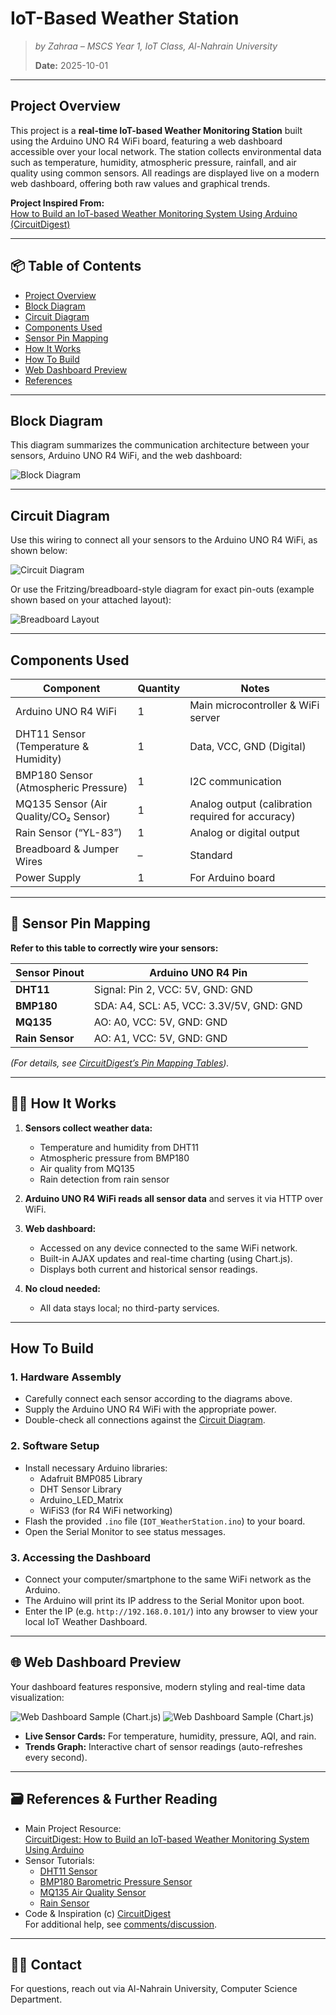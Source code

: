 # IoT-Based Weather Station
> *by Zahraa – MSCS Year 1, IoT Class, Al-Nahrain University*
> 
> **Date:** 2025-10-01

---

## Project Overview

This project is a **real-time IoT-based Weather Monitoring Station** built using the Arduino UNO R4 WiFi board, featuring a web dashboard accessible over your local network. The station collects environmental data such as temperature, humidity, atmospheric pressure, rainfall, and air quality using common sensors. All readings are displayed live on a modern web dashboard, offering both raw values and graphical trends.

**Project Inspired From:**  
[How to Build an IoT-based Weather Monitoring System Using Arduino (CircuitDigest)](https://circuitdigest.com/microcontroller-projects/how-to-build-an-iot-based-weather-monitoring-system-using-arduino)

---

## 📦 Table of Contents

- [Project Overview](#project-overview)
- [Block Diagram](#block-diagram)
- [Circuit Diagram](#circuit-diagram)
- [Components Used](#components-used)
- [Sensor Pin Mapping](#sensor-pin-mapping)
- [How It Works](#how-it-works)
- [How To Build](#how-to-build)
- [Web Dashboard Preview](#web-dashboard-preview)
- [References](#references)

---

## Block Diagram

This diagram summarizes the communication architecture between your sensors, Arduino UNO R4 WiFi, and the web dashboard:

![Block Diagram](https://circuitdigest.com/sites/default/files/inlineimages/u5/Block-Diagram-Mini-Weather-Monitoring-System.jpg)

---

## Circuit Diagram

Use this wiring to connect all your sensors to the Arduino UNO R4 WiFi, as shown below:

![Circuit Diagram](https://circuitdigest.com/sites/default/files/circuitdiagram_mic/Circuit-Diagram-Arduino-Based-Weather-Monitoring-System.png)

Or use the Fritzing/breadboard-style diagram for exact pin-outs (example shown based on your attached layout):

![Breadboard Layout](https://circuitdigest.com/sites/default/files/inlineimages/u5/Hardware-Setup-Weather-Monitoring-System-using-Arduino.jpg)

---

## Components Used

| Component                                | Quantity | Notes                                             |
|-------------------------------------------|----------|---------------------------------------------------|
| Arduino UNO R4 WiFi                      | 1        | Main microcontroller & WiFi server                |
| DHT11 Sensor (Temperature & Humidity)     | 1        | Data, VCC, GND (Digital)                          |
| BMP180 Sensor (Atmospheric Pressure)      | 1        | I2C communication                                 |
| MQ135 Sensor (Air Quality/CO₂ Sensor)     | 1        | Analog output (calibration required for accuracy) |
| Rain Sensor (“YL-83”)                     | 1        | Analog or digital output                          |
| Breadboard & Jumper Wires                 | –        | Standard                                            |
| Power Supply                              | 1        | For Arduino board                                 |

---

## 📍 Sensor Pin Mapping

**Refer to this table to correctly wire your sensors:**

| Sensor Pinout       | Arduino UNO R4 Pin                |
|---------------------|-----------------------------------|
| **DHT11**           | Signal: Pin 2, VCC: 5V, GND: GND  |
| **BMP180**          | SDA: A4, SCL: A5, VCC: 3.3V/5V, GND: GND |
| **MQ135**           | AO: A0, VCC: 5V, GND: GND         |
| **Rain Sensor**     | AO: A1, VCC: 5V, GND: GND         |

*(For details, see [CircuitDigest’s Pin Mapping Tables](https://circuitdigest.com/microcontroller-projects/how-to-build-an-iot-based-weather-monitoring-system-using-arduino#hardware-pinout)).*

---

## 🧑‍💻 How It Works

1. **Sensors collect weather data:**  
   - Temperature and humidity from DHT11  
   - Atmospheric pressure from BMP180  
   - Air quality from MQ135  
   - Rain detection from rain sensor

2. **Arduino UNO R4 WiFi reads all sensor data** and serves it via HTTP over WiFi.

3. **Web dashboard:**  
   - Accessed on any device connected to the same WiFi network.
   - Built-in AJAX updates and real-time charting (using Chart.js).
   - Displays both current and historical sensor readings.

4. **No cloud needed:**  
   - All data stays local; no third-party services.

---

## How To Build

### 1. Hardware Assembly

- Carefully connect each sensor according to the diagrams above.
- Supply the Arduino UNO R4 WiFi with the appropriate power.
- Double-check all connections against the [Circuit Diagram](#circuit-diagram).

### 2. Software Setup

- Install necessary Arduino libraries:
  - Adafruit BMP085 Library
  - DHT Sensor Library
  - Arduino_LED_Matrix
  - WiFiS3 (for R4 WiFi networking)
- Flash the provided `.ino` file (`IOT_WeatherStation.ino`) to your board.
- Open the Serial Monitor to see status messages.

### 3. Accessing the Dashboard

- Connect your computer/smartphone to the same WiFi network as the Arduino.
- The Arduino will print its IP address to the Serial Monitor upon boot.
- Enter the IP (e.g. `http://192.168.0.101/`) into any browser to view your local IoT Weather Dashboard.

---

## 🌐 Web Dashboard Preview

Your dashboard features responsive, modern styling and real-time data visualization:

![Web Dashboard Sample (Chart.js)](https://c.top4top.io/p_3590akziq1.png)
![Web Dashboard Sample (Chart.js)](https://k.top4top.io/p_3590l9eoy1.png)

- **Live Sensor Cards:** For temperature, humidity, pressure, AQI, and rain.
- **Trends Graph:** Interactive chart of sensor readings (auto-refreshes every second).

---

## 🗃️ References & Further Reading

- Main Project Resource:  
  [CircuitDigest: How to Build an IoT-based Weather Monitoring System Using Arduino](https://circuitdigest.com/microcontroller-projects/how-to-build-an-iot-based-weather-monitoring-system-using-arduino)
- Sensor Tutorials:  
  - [DHT11 Sensor](https://circuitdigest.com/microcontroller-projects/interfacing-dht11-sensor-with-arduino-to-measure-temperature-and-humidity)  
  - [BMP180 Barometric Pressure Sensor](https://circuitdigest.com/microcontroller-projects/interfacing-bmp180-barometric-pressure-sensor-with-arduino-uno)  
  - [MQ135 Air Quality Sensor](https://circuitdigest.com/microcontroller-projects/interfacing-mq135-gas-sensor-with-arduino-to-measure-air-quality)  
  - [Rain Sensor](https://circuitdigest.com/microcontroller-projects/rain-sensor-module-interfacing-with-arduino-uno)
- Code & Inspiration (c) [CircuitDigest](https://circuitdigest.com/)  
  For additional help, see [comments/discussion](https://circuitdigest.com/microcontroller-projects/how-to-build-an-iot-based-weather-monitoring-system-using-arduino#comment-form).

---

## 🙋‍♂️ Contact
For questions, reach out via Al-Nahrain University, Computer Science Department.
